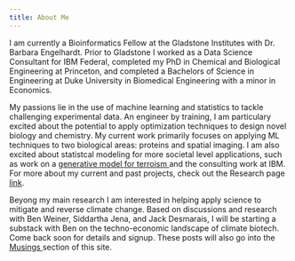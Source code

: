 ```yaml
---
title: About Me
---
```


I am currently a Bioinformatics Fellow at the Gladstone Institutes with Dr. Barbara Engelhardt. Prior to Gladstone I worked as a Data Science Consultant for IBM Federal, completed my PhD in Chemical and Biological Engineering at Princeton, and completed a Bachelors of Science in Engineering at Duke University in Biomedical Engineering with a minor in Economics.

My passions lie in the use of machine learning and statistics to tackle challenging experimental data. An engineer by training, I am particulary excited about the potential to apply optimization techniques to design novel biology and chemistry. My current work primarily focuses on applying ML techniques to two biological areas: proteins and spatial imaging. I am also excited about statistcal modeling for more societal level applications, such as work on a <a href="https://www.spiedigitallibrary.org/conference-proceedings-of-spie/10190/101900E/A-generative-model-for-predicting-terrorist-incidents/10.1117/12.2264909.full"> generative model for terroism </a>  and the consulting work at IBM. For more about my current and past projects, check out the Research page [link](research.md). 

Beyong my main research I am interested in helping apply science to mitigate and reverse climate change. Based on discussions and research with Ben Weiner, Siddartha Jena, and Jack Desmarais, I will be starting a substack with Ben on the techno-economic landscape of climate biotech. Come back soon for details and signup. These posts will also go into the <a href=musings.md> Musings </a> section of this site. 